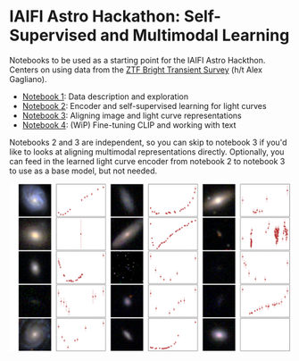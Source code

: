 # IAIFI Astro Hackathon: Self-Supervised and Multimodal Learning

Notebooks to be used as a starting point for the IAIFI Astro Hackthon. Centers on using data from the [ZTF Bright Transient Survey](https://www.ztf.caltech.edu/ztf-bts.html) (h/t Alex Gagliano).

- [Notebook 1](./notebooks/01_exploratory_data.ipynb): Data description and exploration
- [Notebook 2](./notebooks/02_ssl_lightcurve_encoder.ipynb): Encoder and self-supervised learning for light curves
- [Notebook 3](./notebooks/03_aligning_representations.ipynb): Aligning image and light curve representations
- [Notebook 4](./notebooks/04_clip_finetuning.ipynb): (WiP) Fine-tuning CLIP and working with text 

Notebooks 2 and 3 are independent, so you can skip to notebook 3 if you'd like to looks at aligning multimodal representations directly. Optionally, you can feed in the learned light curve encoder from notebook 2 to notebook 3 to use as a base model, but not needed.

![ssl](./notebooks/assets/banner.png)
